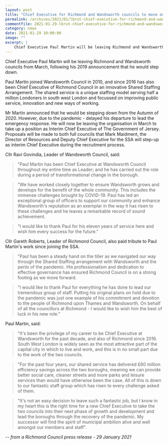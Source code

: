 ```yaml
---
layout: post
title: "Chief Executive for Richmond and Wandsworth councils to move on"
permalink: /archives/2021/01/lbrut-chief-executive-for-richmond-and-wandsworth-councils-to-move-on.html
commentfile: 2021-01-29-lbrut-chief-executive-for-richmond-and-wandsworth-councils-to-move-on
category: news
date: 2021-01-29 10:00:00
image: ""
excerpt: |
    Chief Executive Paul Martin will be leaving Richmond and Wandsworth councils from March, following his 2019 announcement that he would step down.
---
```

Chief Executive Paul Martin will be leaving Richmond and Wandsworth councils from March, following his 2019 announcement that he would step down.

Paul Martin joined Wandsworth Council in 2010, and since 2016 has also been Chief Executive of Richmond Council in an innovative Shared Staffing Arrangement. The shared service is a unique staffing model serving half a million Londoners in south west London and focussed on improving public service, innovation and new ways of working.

Mr Martin announced that he would be stepping down from the Autumn of 2020. However, due to the pandemic - delayed his departure to lead the emergency response. He will now be leaving the organisation in March to take up a position as Interim Chief Executive of The Government of Jersey. Proposals will be made to both full councils that Mark Maidment, the Director of Resources and Deputy Chief Executive for the SSA will step-up as interim Chief Executive during the recruitment process.

Cllr Ravi Govindia, Leader of Wandsworth Council, said:

> "Paul Martin has been Chief Executive at Wandsworth Council throughout my entire time as Leader; and he has carried out the role during a period of transformational change in the borough.

> "We have worked closely together to ensure Wandsworth grows and develops for the benefit of the whole community. This includes the immense challenges brought by COVID-19. Paul has led an exceptional group of officers to support our community and enhance Wandsworth's reputation as an exemplar in the way it has risen to these challenges and he leaves a remarkable record of sound achievement.

> "I would like to thank Paul for his eleven years of service here and wish him every success for the future."

Cllr Gareth Roberts, Leader of Richmond Council, also paid tribute to Paul Martin's work since joining the SSA.

> "Paul has been a steady hand on the tiller as we navigated our way through the Shared Staffing arrangement with Wandsworth and the perils of the pandemic.  His professionalism and dedication to effective governance has ensured Richmond Council is on a strong footing as we move forward.

> "I would like to thank Paul for everything he has done to lead our tremendous group of staff. Putting his original plans on hold due to the pandemic was just one example of his commitment and devotion to the people of Richmond upon Thames and Wandsworth. On behalf of all the councillors at Richmond - I would like to wish him the best of luck in his new role."

Paul Martin, said:

> "It's been the privilege of my career to be Chief Executive at Wandsworth for the past decade, and also of Richmond since 2016. South West London is widely seen as the most attractive part of the capital city in which to live and work, and this is in no small part due to the work of the two councils.

> "For the past four years, our shared service has delivered &pound;60 million efficiency savings across the two boroughs, meaning we can provide better social care, cleaner streets and more parks and leisure services than would have otherwise been the case. All of this is down to our fantastic staff group which has risen to every challenge asked of them.

> "It's not an easy decision to leave such a fantastic job, but I know in my heart this is the right time for a new Chief Executive to take the two councils into their next phase of growth and development and lead the boroughs through the recovery of the pandemic. My successor will find the spirit of municipal ambition alive and well amongst our members and staff".


<cite>-- from a Richmond Council press release - 29 January 2021</cite>
